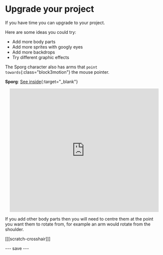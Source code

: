 # Upgrade your project

If you have time you can upgrade to your project. 

Here are some ideas you could try:
- Add more body parts
- Add more sprites with googly eyes
- Add more backdrops
- Try different graphic effects

The Sporg character also has arms that `point towards`{:class="block3motion"} the mouse pointer.

**Sporg**: [See inside](https://scratch.mit.edu/projects/495865892/editor){:target="_blank"}
<div class="scratch-preview" style="margin-left: 15px;">
  <iframe allowtransparency="true" width="485" height="402" src="https://scratch.mit.edu/projects/embed/495865892/?autostart=false" frameborder="0"></iframe>
</div>

If you add other body parts then you will need to centre them at the point you want them to rotate from, for example an arm would rotate from the shoulder.

[[[scratch-crosshair]]]

--- save ---
